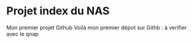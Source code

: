 # Projet index du NAS
Mon premier projet Github
Voilà mon premier dépot sur Githb : à verifier avec le qnap
